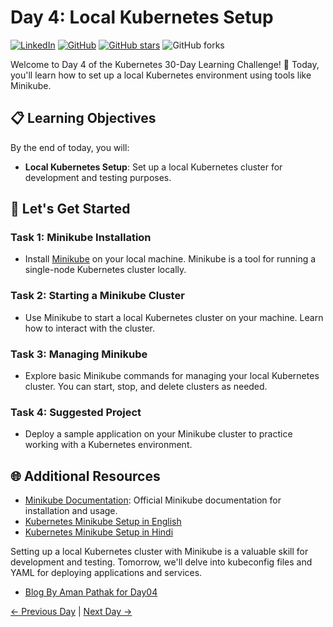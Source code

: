 # Day 4: Local Kubernetes Setup
[![LinkedIn](https://img.shields.io/badge/Connect%20with%20me%20on-LinkedIn-blue.svg)](https://www.linkedin.com/in/aman-devops/)
[![GitHub](https://img.shields.io/github/stars/AmanPathak-DevOps.svg?style=social)](https://github.com/AmanPathak-DevOps)
[![GitHub stars](https://img.shields.io/github/stars/AmanPathak-DevOps/30DaysOfKubernetes)](https://github.com/AmanPathak-DevOps/30DaysOfKubernetes/stargazers)
![GitHub forks](https://img.shields.io/github/forks/AmanPathak-DevOps/30DaysOfKubernetes)

Welcome to Day 4 of the Kubernetes 30-Day Learning Challenge! 🚀 Today, you'll learn how to set up a local Kubernetes environment using tools like Minikube.

## 📋 Learning Objectives

By the end of today, you will:
- **Local Kubernetes Setup**: Set up a local Kubernetes cluster for development and testing purposes.

## 🚀 Let's Get Started

### Task 1: Minikube Installation
- Install [Minikube](https://minikube.sigs.k8s.io/docs/start/) on your local machine. Minikube is a tool for running a single-node Kubernetes cluster locally.

### Task 2: Starting a Minikube Cluster
- Use Minikube to start a local Kubernetes cluster on your machine. Learn how to interact with the cluster.

### Task 3: Managing Minikube
- Explore basic Minikube commands for managing your local Kubernetes cluster. You can start, stop, and delete clusters as needed.

### Task 4: Suggested Project
- Deploy a sample application on your Minikube cluster to practice working with a Kubernetes environment.

## 🌐 Additional Resources

- [Minikube Documentation](https://minikube.sigs.k8s.io/docs/start/): Official Minikube documentation for installation and usage.
- [Kubernetes Minikube Setup in English](https://youtu.be/E2pP1MOfo3g?si=GeRNPFWMzwe3sjO_)
- [Kubernetes Minikube Setup in Hindi](https://youtu.be/hV8zi3vdQqk?si=aKVQysn5roHBlf6F)


Setting up a local Kubernetes cluster with Minikube is a valuable skill for development and testing. Tomorrow, we'll delve into kubeconfig files and YAML for deploying applications and services.

- [Blog By Aman Pathak for Day04](https://medium.com/devops-dev/day-04-setting-up-minikube-on-your-local-machine-or-aws-instance-620a4cb57abc)

[← Previous Day](../Day03/README.md) | [Next Day →](../Day05/README.md)